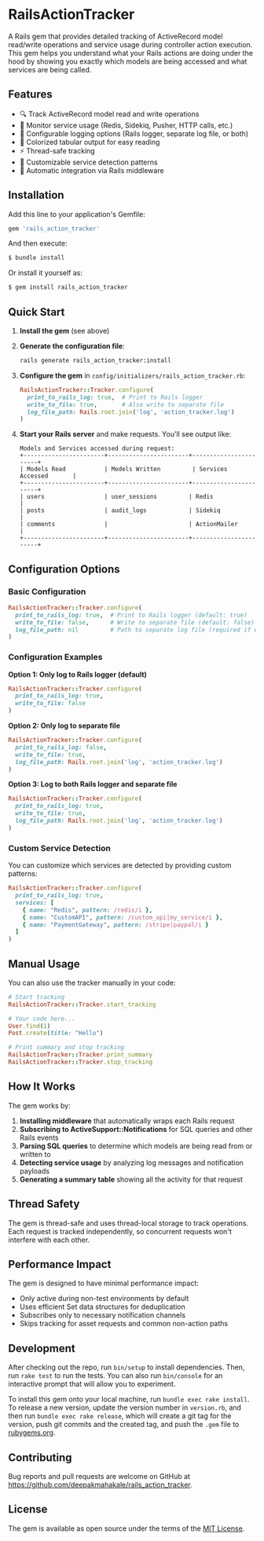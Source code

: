 # RailsActionTracker

A Rails gem that provides detailed tracking of ActiveRecord model read/write operations and service usage during controller action execution. This gem helps you understand what your Rails actions are doing under the hood by showing you exactly which models are being accessed and what services are being called.

## Features

- 🔍 Track ActiveRecord model read and write operations
- 🏢 Monitor service usage (Redis, Sidekiq, Pusher, HTTP calls, etc.)
- 📝 Configurable logging options (Rails logger, separate log file, or both)
- 🎨 Colorized tabular output for easy reading
- ⚡ Thread-safe tracking
- 🔧 Customizable service detection patterns
- 🚀 Automatic integration via Rails middleware

## Installation

Add this line to your application's Gemfile:

```ruby
gem 'rails_action_tracker'
```

And then execute:

```bash
$ bundle install
```

Or install it yourself as:

```bash
$ gem install rails_action_tracker
```

## Quick Start

1. **Install the gem** (see above)

2. **Generate the configuration file**:
   ```bash
   rails generate rails_action_tracker:install
   ```

3. **Configure the gem** in `config/initializers/rails_action_tracker.rb`:
   ```ruby
   RailsActionTracker::Tracker.configure(
     print_to_rails_log: true,  # Print to Rails logger
     write_to_file: true,       # Also write to separate file
     log_file_path: Rails.root.join('log', 'action_tracker.log')
   )
   ```

4. **Start your Rails server** and make requests. You'll see output like:
   ```
   Models and Services accessed during request:
   +-----------------------+-----------------------+-----------------------+
   | Models Read           | Models Written         | Services Accessed       |
   +-----------------------+-----------------------+-----------------------+
   | users                 | user_sessions         | Redis               |
   | posts                 | audit_logs            | Sidekiq             |
   | comments              |                       | ActionMailer        |
   +-----------------------+-----------------------+-----------------------+
   ```

## Configuration Options

### Basic Configuration

```ruby
RailsActionTracker::Tracker.configure(
  print_to_rails_log: true,  # Print to Rails logger (default: true)
  write_to_file: false,      # Write to separate file (default: false)
  log_file_path: nil         # Path to separate log file (required if write_to_file: true)
)
```

### Configuration Examples

**Option 1: Only log to Rails logger (default)**
```ruby
RailsActionTracker::Tracker.configure(
  print_to_rails_log: true,
  write_to_file: false
)
```

**Option 2: Only log to separate file**
```ruby
RailsActionTracker::Tracker.configure(
  print_to_rails_log: false,
  write_to_file: true,
  log_file_path: Rails.root.join('log', 'action_tracker.log')
)
```

**Option 3: Log to both Rails logger and separate file**
```ruby
RailsActionTracker::Tracker.configure(
  print_to_rails_log: true,
  write_to_file: true,
  log_file_path: Rails.root.join('log', 'action_tracker.log')
)
```

### Custom Service Detection

You can customize which services are detected by providing custom patterns:

```ruby
RailsActionTracker::Tracker.configure(
  print_to_rails_log: true,
  services: [
    { name: "Redis", pattern: /redis/i },
    { name: "CustomAPI", pattern: /custom_api|my_service/i },
    { name: "PaymentGateway", pattern: /stripe|paypal/i }
  ]
)
```

## Manual Usage

You can also use the tracker manually in your code:

```ruby
# Start tracking
RailsActionTracker::Tracker.start_tracking

# Your code here...
User.find(1)
Post.create(title: "Hello")

# Print summary and stop tracking
RailsActionTracker::Tracker.print_summary
RailsActionTracker::Tracker.stop_tracking
```

## How It Works

The gem works by:

1. **Installing middleware** that automatically wraps each Rails request
2. **Subscribing to ActiveSupport::Notifications** for SQL queries and other Rails events
3. **Parsing SQL queries** to determine which models are being read from or written to
4. **Detecting service usage** by analyzing log messages and notification payloads
5. **Generating a summary table** showing all the activity for that request

## Thread Safety

The gem is thread-safe and uses thread-local storage to track operations. Each request is tracked independently, so concurrent requests won't interfere with each other.

## Performance Impact

The gem is designed to have minimal performance impact:
- Only active during non-test environments by default
- Uses efficient Set data structures for deduplication
- Subscribes only to necessary notification channels
- Skips tracking for asset requests and common non-action paths

## Development

After checking out the repo, run `bin/setup` to install dependencies. Then, run `rake test` to run the tests. You can also run `bin/console` for an interactive prompt that will allow you to experiment.

To install this gem onto your local machine, run `bundle exec rake install`. To release a new version, update the version number in `version.rb`, and then run `bundle exec rake release`, which will create a git tag for the version, push git commits and the created tag, and push the `.gem` file to [rubygems.org](https://rubygems.org).

## Contributing

Bug reports and pull requests are welcome on GitHub at https://github.com/deepakmahakale/rails_action_tracker.

## License

The gem is available as open source under the terms of the [MIT License](https://opensource.org/licenses/MIT).
